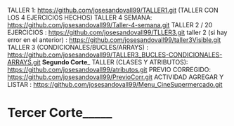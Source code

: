  TALLER 1: https://github.com/josesandovall99/TALLER1.git (TALLER CON LOS 4 EJERCICIOS HECHOS)
 TALLER 4 SEMANA: https://github.com/josesandovall99/Taller-4-semana.git
 TALLER 2 / 20 EJERCICIOS : https://github.com/josesandovall99/TLLER3.git
 taller 2 (si hay error en el anterior) : https://github.com/josesandovall99/taller3Visible.git
 TALLER 3 (CONDICIONALES/BUCLES/ARRAYS) : https://github.com/josesandovall99/TALLER3_BUCLES-CONDICIONALES-ARRAYS.git
________Segundo Corte_________
TALLER (CLASES Y ATRIBUTOS): https://github.com/josesandovall99/atributos.git
PREVIO CORREGIDO: https://github.com/josesandovall99/PrevioCorr.git
ACTIVIDAD AGREGAR Y LISTAR : https://github.com/josesandovall99/Menu_CineSupermercado.git
# ______Tercer Corte___________
# 


